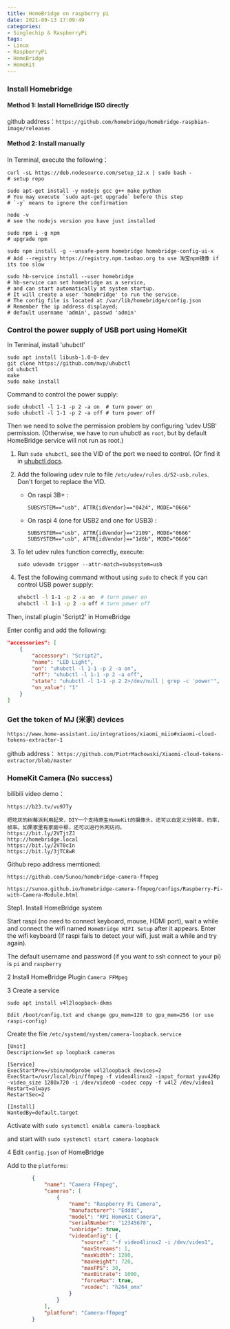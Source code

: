 ```yaml
---
title: HomeBridge on raspberry pi
date: 2021-09-13 17:09:49
categories: 
- Singlechip & RaspberryPi
tags: 
- Linux
- RaspberryPi
- HomeBridge
- HomeKit
---
```


### Install Homebridge

#### Method 1: Install HomeBridge ISO directly

github address：`https://github.com/homebridge/homebridge-raspbian-image/releases`

*<!-- more -->*

#### Method 2: Install manually

In Terminal, execute the following：

```shell
curl -sL https://deb.nodesource.com/setup_12.x | sudo bash - 
# setup repo

sudo apt-get install -y nodejs gcc g++ make python
# You may execute `sudo apt-get upgrade` before this step
# `-y` means to ignore the confirmation

node -v
# see the nodejs version you have just installed

sudo npm i -g npm
# upgrade npm

sudo npm install -g --unsafe-perm homebridge homebridge-config-ui-x
# Add --registry https://registry.npm.taobao.org to use 淘宝npm镜像 if its too slow

sudo hb-service install --user homebridge
# hb-service can set homebridge as a service, 
# and can start automatically at system startup.
# It will create a user 'homebridge' to run the service.
# The config file is located at /var/lib/homebridge/config.json
# Remember the ip address displayed;
# default username 'admin', passwd 'admin'

```

### Control the power supply of USB port using HomeKit

In Terminal, install 'uhubctl'

```shell
sudo apt install libusb-1.0-0-dev
git clone https://github.com/mvp/uhubctl
cd uhubctl
make
sudo make install
```

Command to control the power supply:

```shell
sudo uhubctl -l 1-1 -p 2 -a on  # turn power on
sudo uhubctl -l 1-1 -p 2 -a off # turn power off
```

Then we need to solve the permission problem by configuring 'udev USB' permission. (Otherwise, we have to run uhubctl as `root`, but by default HomeBridge service will not run as root.)

1. Run `sudo uhubctl`, see the VID of the port we need to control. (Or find it in [uhubctl docs](https://github.com/mvp/uhubctl#compatible-usb-hubs).

2. Add the following udev rule to file `/etc/udev/rules.d/52-usb.rules`. Don't forget to replace the VID.

   - On raspi 3B+ :

     ```none
     SUBSYSTEM=="usb", ATTR{idVendor}=="0424", MODE="0666"
     ```

   - On raspi 4 (one for USB2 and one for USB3) :

     ```none
     SUBSYSTEM=="usb", ATTR{idVendor}=="2109", MODE="0666"
     SUBSYSTEM=="usb", ATTR{idVendor}=="1d6b", MODE="0666"
     ```

3. To let udev rules function correctly, execute:

   ```shell
   sudo udevadm trigger --attr-match=subsystem=usb
   ```

4. Test the following command without using `sudo` to check if you can control USB power supply:

   ```bash
   uhubctl -l 1-1 -p 2 -a on  # turn power on
   uhubctl -l 1-1 -p 2 -a off # turn power off
   ```

Then, install plugin 'Script2' in HomeBridge

Enter config and add the following:

```json
"accessories": [
    {
        "accessory": "Script2",
        "name": "LED Light",
        "on": "uhubctl -l 1-1 -p 2 -a on",
        "off": "uhubctl -l 1-1 -p 2 -a off",
        "state": "uhubctl -l 1-1 -p 2 2>/dev/null | grep -c 'power'",
        "on_value": "1"
    }
]
```





### Get the token of MJ (米家) devices

`https://www.home-assistant.io/integrations/xiaomi_miio#xiaomi-cloud-tokens-extractor-1`

github address： `https://github.com/PiotrMachowski/Xiaomi-cloud-tokens-extractor/blob/master`





### HomeKit Camera (No success)

bilibili video demo：

`https://b23.tv/vu977y`

```
把吃灰的树莓派利用起来，DIY一个支持原生HomeKit的摄像头。还可以自定义分辨率，码率，帧率。如果家里有家庭中枢，还可以进行外网访问。
https://bit.ly/2VTjtZJ
http://homebridge.local
https://bit.ly/2VT0cIn
https://bit.ly/3jTC8wR
```

Github repo address memtioned:

`https://github.com/Sunoo/homebridge-camera-ffmpeg`

`https://sunoo.github.io/homebridge-camera-ffmpeg/configs/Raspberry-Pi-with-Camera-Module.html`



Step1. Install HomeBridge system

Start raspi (no need to connect keyboard, mouse, HDMI port), wait a while and connect the wifi named `HomeBridge WIFI Setup` after it appears. Enter the wifi keyboard (If raspi fails to detect your wifi, just wait a while and try again).

The default username and password (if you want to ssh connect to your pi) is `pi` and `raspberry`

2 Install HomeBridge Plugin `Camera FFMpeg`

3 Create a service

```shell
sudo apt install v4l2loopback-dkms

Edit /boot/config.txt and change gpu_mem=128 to gpu_mem=256 (or use raspi-config)
```

Create the file `/etc/systemd/system/camera-loopback.service`

```shell
[Unit]
Description=Set up loopback cameras

[Service]
ExecStartPre=/sbin/modprobe v4l2loopback devices=2
ExecStart=/usr/local/bin/ffmpeg -f video4linux2 -input_format yuv420p -video_size 1280x720 -i /dev/video0 -codec copy -f v4l2 /dev/video1
Restart=always
RestartSec=2

[Install]
WantedBy=default.target
```

Activate with `sudo systemctl enable camera-loopback` 

and start with `sudo systemctl start camera-loopback`

4 Edit `config.json` of HomeBridge

Add to the `platforms`:

```json
        {
            "name": "Camera FFmpeg",
            "cameras": [
                {
                    "name": "Raspberry Pi Camera",
                    "manufacturer": "Edddd",
                    "model": "RPI HomeKit Camera",
                    "serialNumber": "12345678",
                    "unbridge": true,
                    "videoConfig": {
                        "source": "-f video4linux2 -i /dev/video1",
                        "maxStreams": 1,
                        "maxWidth": 1280,
                        "maxHeight": 720,
                        "maxFPS": 30,
                        "maxBitrate": 1000,
                        "forceMax": true,
                        "vcodec": "h264_omx"
                    }
                }
            ],
            "platform": "Camera-ffmpeg"
        }
```

